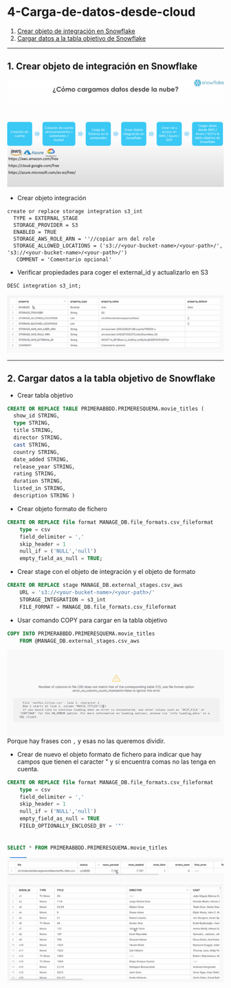 # 4-Carga-de-datos-desde-cloud
1. [Crear objeto de integración en Snowflake](schema1)
2. [Cargar datos a la tabla objetivo de Snowflake](#schema2)


<hr>

<a name="schema1"></a>

## 1. Crear objeto de integración en Snowflake
![](./img/intro.png)


- Crear objeto integración
```
create or replace storage integration s3_int
  TYPE = EXTERNAL_STAGE
  STORAGE_PROVIDER = S3
  ENABLED = TRUE 
  STORAGE_AWS_ROLE_ARN = ''//copiar arn del role
  STORAGE_ALLOWED_LOCATIONS = ('s3://<your-bucket-name>/<your-path>/', 's3://<your-bucket-name>/<your-path>/')
   COMMENT = 'Comentario opcional' 
```

- Verificar propiedades para coger el external_id y actualizarlo en S3
```
DESC integration s3_int;
```
![](./img/obj.png)

<hr>

<a name="schema2"></a>

## 2. Cargar datos a la tabla objetivo de Snowflake

- Crear tabla objetivo
```sql
CREATE OR REPLACE TABLE PRIMERABBDD.PRIMERESQUEMA.movie_titles (
  show_id STRING,
  type STRING,
  title STRING,
  director STRING,
  cast STRING,
  country STRING,
  date_added STRING,
  release_year STRING,
  rating STRING,
  duration STRING,
  listed_in STRING,
  description STRING )
```
- Crear objeto formato de fichero
```sql
CREATE OR REPLACE file format MANAGE_DB.file_formats.csv_fileformat
    type = csv
    field_delimiter = ','
    skip_header = 1
    null_if = ('NULL','null')
    empty_field_as_null = TRUE;
```
- Crear stage con el objeto de integración y el objeto de formato
```sql
CREATE OR REPLACE stage MANAGE_DB.external_stages.csv_aws
    URL = 's3://<your-bucket-name>/<your-path>/'
    STORAGE_INTEGRATION = s3_int
    FILE_FORMAT = MANAGE_DB.file_formats.csv_fileformat
```

- Usar comando COPY para cargar en la tabla objetivo  
```sql
COPY INTO PRIMERABBDD.PRIMERESQUEMA.movie_titles
    FROM @MANAGE_DB.external_stages.csv_aws
```
![](./img/error.png)
Porque hay frases con `,` y esas no las queremos dividir.


    
- Crear de nuevo el objeto formato de fichero para indicar que hay campos que tienen el caracter " y si encuentra comas no las tenga en cuenta.
```sql
CREATE OR REPLACE file format MANAGE_DB.file_formats.csv_fileformat
    type = csv
    field_delimiter = ','
    skip_header = 1
    null_if = ('NULL','null')
    empty_field_as_null = TRUE    
    FIELD_OPTIONALLY_ENCLOSED_BY = '"'    
    
    
SELECT * FROM PRIMERABBDD.PRIMERESQUEMA.movie_titles
```
![](./img/tabla.png)
![](./img/tabla_2.png)